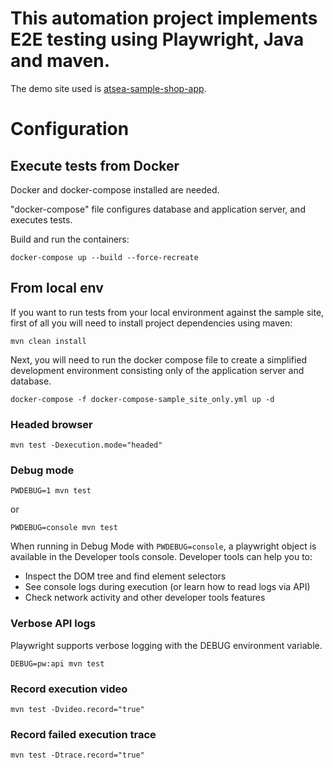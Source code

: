 # This automation project implements E2E testing using Playwright, Java and maven.
The demo site used is [atsea-sample-shop-app](https://github.com/dockersamples/atsea-sample-shop-app/).

# Configuration

## Execute tests from Docker
Docker and docker-compose installed are needed.

"docker-compose" file configures database and application server, and executes tests.

Build and run the containers:

`docker-compose up --build --force-recreate`

## From local env
If you want to run tests from your local environment against the sample site,
first of all you will need to install project dependencies using maven:

`mvn clean install`

Next, you will need to run the docker compose file to create a simplified development environment consisting only of the application server and database.

`docker-compose -f docker-compose-sample_site_only.yml up -d`


### Headed browser

`mvn test -Dexecution.mode="headed"`

### Debug mode

`PWDEBUG=1 mvn test`

or

`PWDEBUG=console mvn test`

When running in Debug Mode with `PWDEBUG=console`, a playwright object is available in the Developer tools console.
Developer tools can help you to:

* Inspect the DOM tree and find element selectors
* See console logs during execution (or learn how to read logs via API)
* Check network activity and other developer tools features

### Verbose API logs

Playwright supports verbose logging with the DEBUG environment variable.

`DEBUG=pw:api mvn test`

### Record execution video

`mvn test -Dvideo.record="true"`

### Record failed execution trace

`mvn test -Dtrace.record="true"`

